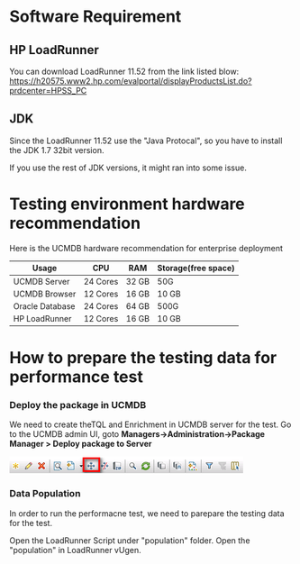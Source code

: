 

# Software Requirement
## HP LoadRunner
You can download LoadRunner 11.52 from the link listed blow:
https://h20575.www2.hp.com/evalportal/displayProductsList.do?prdcenter=HPSS_PC

## JDK
Since the LoadRunner 11.52 use the "Java Protocal", so you have to install the JDK 1.7 32bit version.

If you use the rest of JDK versions, it might ran into some issue.


# Testing environment hardware recommendation
Here is the UCMDB hardware recommendation for enterprise deployment

| Usage | CPU | RAM | Storage(free space)|
| -- | -- | -- | -- |
| UCMDB Server | 24 Cores  | 32 GB | 50G  |
| UCMDB Browser | 12 Cores | 16 GB | 10 GB |
| Oracle Database | 24 Cores | 64 GB | 500G  |
| HP LoadRunner | 12 Cores | 16 GB | 10 GB |



# How to prepare the testing data for performance test
### Deploy the package in UCMDB

We need to create theTQL and Enrichment in UCMDB server for the test. Go to the UCMDB admin UI, goto
**Managers->Administration->Package Manager > Deploy package to Server**

![](import_tql_enrichment.png)




### Data Population

In order to run the performacne test, we need to parepare the testing data for the test.

Open the LoadRunner Script under "population" folder. Open the "population" in LoadRunner vUgen.














